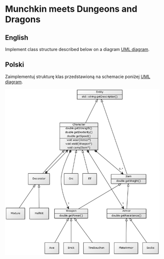 # Munchkin meets Dungeons and Dragons

## English
Implement class structure described below on a diagram [UML diagram](https://en.wikipedia.org/wiki/Unified_Modeling_Language).

## Polski
Zaimplementuj strukturę klas przedstawioną na schemacie poniżej [UML diagram](https://pl.wikipedia.org/wiki/Unified_Modeling_Language).

![UML diagram](uml.png)
